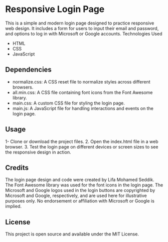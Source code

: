 # Responsive Login Page

This is a simple and modern login page designed to practice responsive web design. It includes a form for users to input their email and password, and options to log in with Microsoft or Google accounts.
Technologies Used

- HTML
- CSS
- JavaScript

## Dependencies

- normalize.css: A CSS reset file to normalize styles across different browsers.
- all.min.css: A CSS file containing font icons from the Font Awesome library.
- main.css: A custom CSS file for styling the login page.
- main.js: A JavaScript file for handling interactions and events on the login page.

## Usage

1- Clone or download the project files.
2. Open the index.html file in a web browser.
3. Test the login page on different devices or screen sizes to see the responsive design in action.

## Credits

  The login page design and code were created by Lifa Mohamed Seddik.
  The Font Awesome library was used for the font icons in the login page.
  The Microsoft and Google logos used in the login buttons are copyrighted by Microsoft and Google, respectively, and are used here for illustrative purposes only. No endorsement or affiliation with Microsoft or Google is implied.

## License

This project is open source and available under the MIT License.
